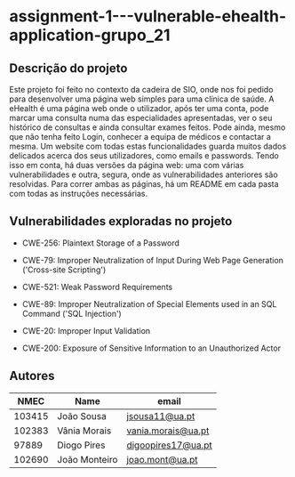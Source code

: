 # assignment-1---vulnerable-ehealth-application-grupo_21

## Descrição do projeto

Este projeto foi feito no contexto da cadeira de SIO, onde nos foi pedido para desenvolver uma página web simples para uma clínica de saúde. 
A eHealth é uma página web onde o utilizador, após ter uma conta, pode marcar uma consulta numa das especialidades apresentadas, ver o seu histórico de consultas e ainda consultar exames feitos. Pode ainda, mesmo que não tenha feito Login, conhecer a equipa de médicos e contactar a mesma.
Um website com todas estas funcionalidades guarda muitos dados delicados acerca dos seus utilizadores, como emails e  passwords.
Tendo isso em conta, há duas versões da página web: uma com várias vulnerabilidades e outra, segura, onde as vulnerabilidades anteriores são resolvidas. Para correr ambas as páginas, há um README em cada pasta com todas as instruções necessárias.

## Vulnerabilidades exploradas no projeto

- CWE-256: Plaintext Storage of a Password

- CWE-79: Improper Neutralization of Input During Web Page Generation ('Cross-site Scripting')

- CWE-521: Weak Password Requirements

- CWE-89: Improper Neutralization of Special Elements used in an SQL Command ('SQL Injection')

- CWE-20: Improper Input Validation

- CWE-200: Exposure of Sensitive Information to an Unauthorized Actor


## Autores

|NMEC 	|Name 	       |email                 |
|-------|--------------|----------------------|
|103415 |João Sousa 	 |jsousa11@ua.pt        |
|102383 |Vânia Morais  |vania.morais@ua.pt    |
| 97889	|Diogo Pires 	 | digoopires17@ua.pt   |
|102690 |João Monteiro |joao.mont@ua.pt       |

